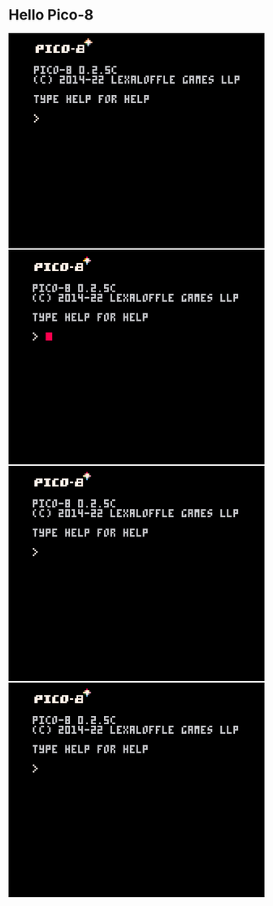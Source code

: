 # Hello Pico-8

![.gif animation demonstrating writing my name in pico-8 code editor with a print statement](images/hello-name.gif)
![.gif animation demonstrating me loading a game into pico-8](images/load-game.gif)
![.gif animation demonstrating me navigating through the pico-8 splore menus](images/navigate-splore.gif)
![.gif animatino demonstrating me pasting code into the pico-8 code editor and running it](images/paste-code.gif)
